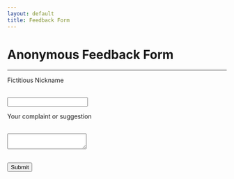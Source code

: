 ```yaml
---
layout: default
title: Feedback Form
---
```


# Anonymous Feedback Form

---

<form action="https://getsimpleform.com/messages?form_api_token=e864f49cd290bd127eeeb75cc92fd624" method="post" enctype="multipart/form-data">
  <!-- the redirect_to is optional, the form will redirect to the referrer on submission -->
<input type='hidden' name='redirect_to' value='http://retrography.github.io/data-management/' />

<input type='hidden' name='subject' value='feedback' />

Fictitious Nickname

<br /><input type='text' name='name' class='form-control' /><br />

Your complaint or suggestion

<br /><textarea name='message' class='form-control'></textarea><br />

<br /><input type='submit' value='Submit' class='form-control' />

</form>

